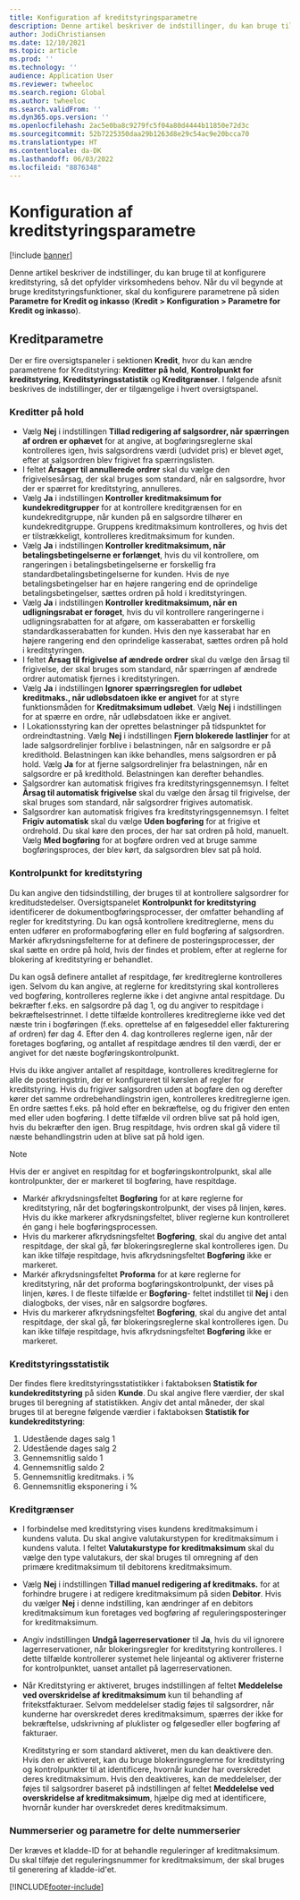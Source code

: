 ```yaml
---
title: Konfiguration af kreditstyringsparametre
description: Denne artikel beskriver de indstillinger, du kan bruge til at konfigurere kreditstyring, så det opfylder virksomhedens behov.
author: JodiChristiansen
ms.date: 12/10/2021
ms.topic: article
ms.prod: ''
ms.technology: ''
audience: Application User
ms.reviewer: twheeloc
ms.search.region: Global
ms.author: twheeloc
ms.search.validFrom: ''
ms.dyn365.ops.version: ''
ms.openlocfilehash: 2ac5e0ba8c9279fc5f04a80d4444b11850e72d3c
ms.sourcegitcommit: 52b7225350daa29b1263d8e29c54ac9e20bcca70
ms.translationtype: HT
ms.contentlocale: da-DK
ms.lasthandoff: 06/03/2022
ms.locfileid: "8876348"
---
```

# <a name="credit-management-parameters-setup"></a>Konfiguration af kreditstyringsparametre

[!include [banner](../includes/banner.md)]

Denne artikel beskriver de indstillinger, du kan bruge til at konfigurere kreditstyring, så det opfylder virksomhedens behov. Når du vil begynde at bruge kreditstyringsfunktioner, skal du konfigurere parametrene på siden **Parametre for Kredit og inkasso** (**Kredit \> Konfiguration \> Parametre for Kredit og inkasso**).

## <a name="credit-parameters"></a>Kreditparametre

Der er fire oversigtspaneler i sektionen **Kredit**, hvor du kan ændre parametrene for Kreditstyring: **Kreditter på hold**, **Kontrolpunkt for kreditstyring**, **Kreditstyringsstatistik** og **Kreditgrænser**. I følgende afsnit beskrives de indstillinger, der er tilgængelige i hvert oversigtspanel.

### <a name="credit-holds"></a>Kreditter på hold

- Vælg **Nej** i indstillingen **Tillad redigering af salgsordrer, når spærringen af ordren er ophævet** for at angive, at bogføringsreglerne skal kontrolleres igen, hvis salgsordrens værdi (udvidet pris) er blevet øget, efter at salgsordren blev frigivet fra spærringslisten.
- I feltet **Årsager til annullerede ordrer** skal du vælge den frigivelsesårsag, der skal bruges som standard, når en salgsordre, hvor der er spærret for kreditstyring, annulleres.
- Vælg **Ja** i indstillingen **Kontroller kreditmaksimum for kundekreditgrupper** for at kontrollere kreditgrænsen for en kundekreditgruppe, når kunden på en salgsordre tilhører en kundekreditgruppe. Gruppens kreditmaksimum kontrolleres, og hvis det er tilstrækkeligt, kontrolleres kreditmaksimum for kunden.
- Vælg **Ja** i indstillingen **Kontroller kreditmaksimum, når betalingsbetingelserne er forlænget**, hvis du vil kontrollere, om rangeringen i betalingsbetingelserne er forskellig fra standardbetalingsbetingelserne for kunden. Hvis de nye betalingsbetingelser har en højere rangering end de oprindelige betalingsbetingelser, sættes ordren på hold i kreditstyringen.
- Vælg **Ja** i indstillingen **Kontroller kreditmaksimum, når en udligningsrabat er forøget**, hvis du vil kontrollere rangeringerne i udligningsrabatten for at afgøre, om kasserabatten er forskellig standardkasserabatten for kunden. Hvis den nye kasserabat har en højere rangering end den oprindelige kasserabat, sættes ordren på hold i kreditstyringen.
- I feltet **Årsag til frigivelse af ændrede ordrer** skal du vælge den årsag til frigivelse, der skal bruges som standard, når spærringen af ændrede ordrer automatisk fjernes i kreditstyringen.
- Vælg **Ja** i indstillingen **Ignorer spærringsreglen for udløbet kreditmaks., når udløbsdatoen ikke er angivet** for at styre funktionsmåden for **Kreditmaksimum udløbet**. Vælg **Nej** i indstillingen for at spærre en ordre, når udløbsdatoen ikke er angivet.
- I Lokationsstyring kan der oprettes belastninger på tidspunktet for ordreindtastning. Vælg **Nej** i indstillingen **Fjern blokerede lastlinjer** for at lade salgsordrelinjer forblive i belastningen, når en salgsordre er på kredithold. Belastningen kan ikke behandles, mens salgsordren er på hold. Vælg **Ja** for at fjerne salgsordrelinjer fra belastningen, når en salgsordre er på kredithold. Belastningen kan derefter behandles.
- Salgsordrer kan automatisk frigives fra kreditstyringsgennemsyn. I feltet **Årsag til automatisk frigivelse** skal du vælge den årsag til frigivelse, der skal bruges som standard, når salgsordrer frigives automatisk.
- Salgsordrer kan automatisk frigives fra kreditstyringsgennemsyn. I feltet **Frigiv automatisk** skal du vælge **Uden bogføring** for at frigive et ordrehold. Du skal køre den proces, der har sat ordren på hold, manuelt. Vælg **Med bogføring** for at bogføre ordren ved at bruge samme bogføringsproces, der blev kørt, da salgsordren blev sat på hold.

### <a name="credit-management-checkpoint"></a>Kontrolpunkt for kreditstyring

Du kan angive den tidsindstilling, der bruges til at kontrollere salgsordrer for kreditudstedelser. Oversigtspanelet **Kontrolpunkt for kreditstyring** identificerer de dokumentbogføringsprocesser, der omfatter behandling af regler for kreditstyring. Du kan også kontrollere kreditreglerne, mens du enten udfører en proformabogføring eller en fuld bogføring af salgsordren. Markér afkrydsningsfelterne for at definere de posteringsprocesser, der skal sætte en ordre på hold, hvis der findes et problem, efter at reglerne for blokering af kreditstyring er behandlet.

Du kan også definere antallet af respitdage, før kreditreglerne kontrolleres igen. Selvom du kan angive, at reglerne for kreditstyring skal kontrolleres ved bogføring, kontrolleres reglerne ikke i det angivne antal respitdage. Du bekræfter f.eks. en salgsordre på dag 1, og du angiver to respitdage i bekræftelsestrinnet. I dette tilfælde kontrolleres kreditreglerne ikke ved det næste trin i bogføringen (f.eks. oprettelse af en følgeseddel eller fakturering af ordren) før dag 4. Efter den 4. dag kontrolleres reglerne igen, når der foretages bogføring, og antallet af respitdage ændres til den værdi, der er angivet for det næste bogføringskontrolpunkt.

Hvis du ikke angiver antallet af respitdage, kontrolleres kreditreglerne for alle de posteringstrin, der er konfigureret til kørslen af regler for kreditstyring. Hvis du frigiver salgsordren uden at bogføre den og derefter kører det samme ordrebehandlingstrin igen, kontrolleres kreditreglerne igen. En ordre sættes f.eks. på hold efter en bekræftelse, og du frigiver den enten med eller uden bogføring. I dette tilfælde vil ordren blive sat på hold igen, hvis du bekræfter den igen. Brug respitdage, hvis ordren skal gå videre til næste behandlingstrin uden at blive sat på hold igen.

> [!Note]
> Hvis der er angivet en respitdag for et bogføringskontrolpunkt, skal alle kontrolpunkter, der er markeret til bogføring, have respitdage.

- Markér afkrydsningsfeltet **Bogføring** for at køre reglerne for kreditstyring, når det bogføringskontrolpunkt, der vises på linjen, køres. Hvis du ikke markerer afkrydsningsfeltet, bliver reglerne kun kontrolleret én gang i hele bogføringsprocessen.
- Hvis du markerer afkrydsningsfeltet **Bogføring**, skal du angive det antal respitdage, der skal gå, før blokeringsreglerne skal kontrolleres igen. Du kan ikke tilføje respitdage, hvis afkrydsningsfeltet **Bogføring** ikke er markeret.
- Markér afkrydsningsfeltet **Proforma** for at køre reglerne for kreditstyring, når det proforma bogføringskontrolpunkt, der vises på linjen, køres. I de fleste tilfælde er **Bogføring**- feltet indstillet til **Nej** i den dialogboks, der vises, når en salgsordre bogføres.
- Hvis du markerer afkrydsningsfeltet **Bogføring**, skal du angive det antal respitdage, der skal gå, før blokeringsreglerne skal kontrolleres igen. Du kan ikke tilføje respitdage, hvis afkrydsningsfeltet **Bogføring** ikke er markeret.

### <a name="credit-management-statistics"></a>Kreditstyringsstatistik

Der findes flere kreditstyringsstatistikker i faktaboksen **Statistik for kundekreditstyring** på siden **Kunde**. Du skal angive flere værdier, der skal bruges til beregning af statistikken. Angiv det antal måneder, der skal bruges til at beregne følgende værdier i faktaboksen **Statistik for kundekreditstyring**:

1. Udestående dages salg 1
2. Udestående dages salg 2
3. Gennemsnitlig saldo 1
4. Gennemsnitlig saldo 2
5. Gennemsnitlig kreditmaks. i %
6. Gennemsnitlig eksponering i %

### <a name="credit-limits"></a>Kreditgrænser

- I forbindelse med kreditstyring vises kundens kreditmaksimum i kundens valuta. Du skal angive valutakurstypen for kreditmaksimum i kundens valuta. I feltet **Valutakurstype for kreditmaksimum** skal du vælge den type valutakurs, der skal bruges til omregning af den primære kreditmaksimum til debitorens kreditmaksimum.
- Vælg **Nej** i indstillingen **Tillad manuel redigering af kreditmaks.** for at forhindre brugere i at redigere kreditmaksimum på siden **Debitor**. Hvis du vælger **Nej** i denne indstilling, kan ændringer af en debitors kreditmaksimum kun foretages ved bogføring af reguleringsposteringer for kreditmaksimum.
- Angiv indstillingen **Undgå lagerreservationer** til **Ja**, hvis du vil ignorere lagerreservationer, når blokeringsregler for kreditstyring kontrolleres. I dette tilfælde kontrollerer systemet hele linjeantal og aktiverer fristerne for kontrolpunktet, uanset antallet på lagerreservationen.
- Når Kreditstyring er aktiveret, bruges indstillingen af feltet **Meddelelse ved overskridelse af kreditmaksimum** kun til behandling af fritekstfakturaer. Selvom meddelelser stadig føjes til salgsordrer, når kunderne har overskredet deres kreditmaksimum, spærres der ikke for bekræftelse, udskrivning af pluklister og følgesedler eller bogføring af fakturaer.

    Kreditstyring er som standard aktiveret, men du kan deaktivere den. Hvis den er aktiveret, kan du bruge blokeringsreglerne for kreditstyring og kontrolpunkter til at identificere, hvornår kunder har overskredet deres kreditmaksimum. Hvis den deaktiveres, kan de meddelelser, der føjes til salgsordrer baseret på indstillingen af feltet **Meddelelse ved overskridelse af kreditmaksimum**, hjælpe dig med at identificere, hvornår kunder har overskredet deres kreditmaksimum.

### <a name="number-sequences-and-shared-number-sequence-parameters"></a>Nummerserier og parametre for delte nummerserier

Der kræves et kladde-ID for at behandle reguleringer af kreditmaksimum. Du skal tilføje det reguleringsnummer for kreditmaksimum, der skal bruges til generering af kladde-id'et.


[!INCLUDE[footer-include](../../includes/footer-banner.md)]

